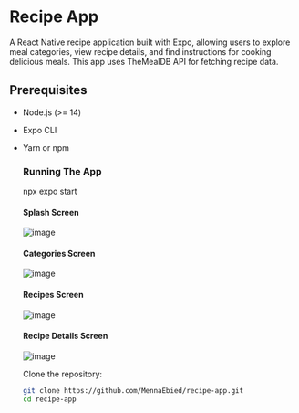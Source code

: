 # Recipe App

A React Native recipe application built with Expo, allowing users to explore meal categories, view recipe details, and find instructions for cooking delicious meals. This app uses TheMealDB API for fetching recipe data.

## Prerequisites

- Node.js (>= 14)
- Expo CLI
- Yarn or npm

  ### Running The App
  npx expo start

  #### Splash Screen
  ![image](https://github.com/user-attachments/assets/344cd001-1a6f-4b74-a26c-39f1c210d177)

  #### Categories Screen
  ![image](https://github.com/user-attachments/assets/a3c527b7-788a-4654-a3c8-508c2faaa76a)

  #### Recipes Screen
  ![image](https://github.com/user-attachments/assets/27e309d9-a3f0-4e0c-96d3-2e42d7f71ba3)

  #### Recipe Details Screen
  ![image](https://github.com/user-attachments/assets/45f926a9-c6d4-470e-8898-546fecfd19f9)





   Clone the repository:
   ```bash
   git clone https://github.com/MennaEbied/recipe-app.git
   cd recipe-app

   
